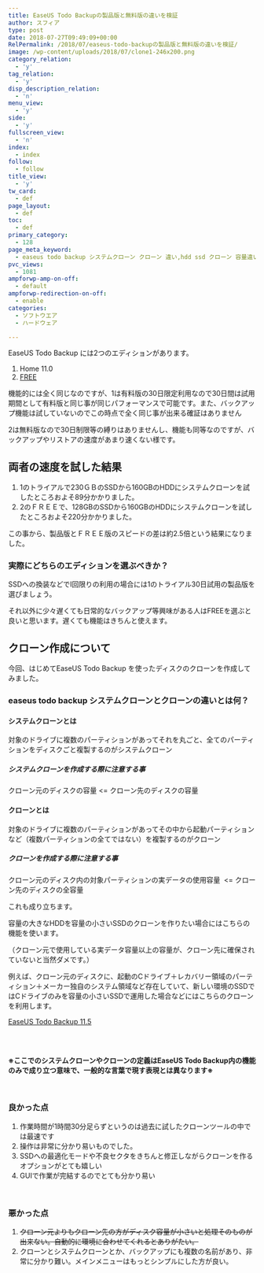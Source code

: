 ```yaml
---
title: EaseUS Todo Backupの製品版と無料版の違いを検証
author: スフィア
type: post
date: 2018-07-27T09:49:09+00:00
RelPermalink: /2018/07/easeus-todo-backupの製品版と無料版の違いを検証/
image: /wp-content/uploads/2018/07/clone1-246x200.png
category_relation:
  - 'y'
tag_relation:
  - 'y'
disp_description_relation:
  - 'n'
menu_view:
  - 'y'
side:
  - 'y'
fullscreen_view:
  - 'n'
index:
  - index
follow:
  - follow
title_view:
  - 'y'
tw_card:
  - def
page_layout:
  - def
toc:
  - def
primary_category:
  - 128
page_meta_keyword:
  - easeus todo backup システムクローン クローン 違い,hdd ssd クローン 容量違い
pvc_views:
  - 1081
ampforwp-amp-on-off:
  - default
ampforwp-redirection-on-off:
  - enable
categories:
  - ソフトウエア
  - ハードウェア

---
```

EaseUS Todo Backup には2つのエディションがあります。

  1. Home 11.0
  2. <a href="https://jp.easeus.com/backup-software/free.html" target="_blank" rel="noopener">FREE</a>

機能的には全く同じなのですが、1は有料版の30日限定利用なので30日間は試用期間として有料版と同じ事が同じパフォーマンスで可能です。また、バックアップ機能は試していないのでこの時点で全く同じ事が出来る確証はありません

2は無料版なので30日制限等の縛りはありませんし、機能も同等なのですが、バックアップやリストアの速度があまり速くない様です。

## 両者の速度を試した結果

  1. 1のトライアルで230ＧＢのSSDから160GBのHDDにシステムクローンを試したところおよそ89分かかりました。
  2. 2のＦＲＥＥで、128GBのSSDから160GBのHDDにシステムクローンを試したところおよそ220分かかりました。

この事から、<span class="green b">製品版とＦＲＥＥ版のスピードの差は約2.5倍</span>という結果になりました。

### 実際にどちらのエディションを選ぶべきか？

SSDへの換装などでⅠ回限りの利用の場合には1のトライアル30日試用の製品版を選びましょう。

それ以外に少々遅くても日常的なバックアップ等興味がある人はFREEを選ぶと良いと思います。遅くても機能はきちんと使えます。

## クローン作成について

今回、はじめてEaseUS Todo Backup を使ったディスクのクローンを作成してみました。

### easeus todo backup システムクローンとクローンの違いとは何？

#### システムクローンとは

対象のドライブに複数のパーティションがあってそれを丸ごと、全てのパーティションをディスクごと複製するのがシステムクローン

##### システムクローンを作成する際に注意する事

クローン元のディスクの容量 <= クローン先のディスクの容量

#### クローンとは

対象のドライブに複数のパーティションがあってその中から起動パーティションなど（複数パーティションの全てではない）を複製するのがクローン

##### クローンを作成する際に注意する事

<span class="orange b">クローン元のディスク内の対象パーティションの実データの使用容量</span>  <= クローン先のディスクの全容量

これも成り立ちます。

容量の大きなHDDを容量の小さいSSDのクローンを作りたい場合にはこちらの機能を使います。
  
（クローン元で使用している実データ容量以上の容量が、クローン先に確保されていないと当然ダメです。）

<span class="green b">例えば、クローン元のディスクに、起動のCドライブ＋レカバリー領域のパーティション＋メーカー独自のシステム領域など存在していて、新しい環境のSSDではCドライブのみを容量の小さいSSDで運用した場合などにはこちらのクローンを利用します。</span>

<span class="a8ad 1q0aR9M-g7-qZE7VaO"></span>
  
<a href="https://px.a8.net/svt/ejp?a8mat=1C00JO+DSKUD6+1NCY+HUKPU&#038;a8ejpredirect=https%3A%2F%2Fpcshop.vector.co.jp%2Fservice%2Fservlet%2FCatalogue.Detail.Top%3FITEM_NO%3DSR437221" target="_blank" rel="nofollow">EaseUS Todo Backup 11.5</a>
  
<img border="0" width="1" height="1" src="https://www16.a8.net/0.gif?a8mat=1C00JO+DSKUD6+1NCY+HUKPU" alt="" />

&nbsp;

**※ここでのシステムクローンやクローンの定義はEaseUS Todo Backup内の機能のみで成り立つ意味で、一般的な言葉で現す表現とは異なります※**

&nbsp;

### 良かった点

  1. 作業時間が1時間30分足らずというのは過去に試したクローンツールの中では最速です
  2. 操作は非常に分かり易いものでした。
  3. SSDへの最適化モードや不良セクタをきちんと修正しながらクローンを作るオプションがとても嬉しい
  4. GUIで作業が完結するのでとても分かり易い

&nbsp;

### 悪かった点

  1. <del datetime="2018-07-29T03:40:07+00:00">クローン元よりもクローン先の方がディスク容量が小さいと処理そのものが出来ない。自動的に環境に合わせてくれるとありがたい。</del>
  2. クローンとシステムクローンとか、バックアップにも複数の名前があり、非常に分かり難い。メインメニューはもっとシンプルにした方が良い。

&nbsp;